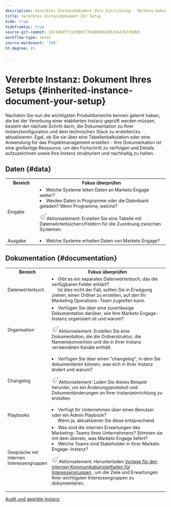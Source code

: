 ```yaml
---
description: Vererbtes Instanzdokument Ihre Einrichtung - Marketo-Dokumente - Produktdokumentation
title: Vererbtes Instanzdokument Ihr Setup
hide: true
hidefromtoc: true
source-git-commit: 18749bdff222980177b46969b105216d7b720db9
workflow-type: tm+mt
source-wordcount: '310'
ht-degree: 1%

---
```


# Vererbte Instanz: Dokument Ihres Setups {#inherited-instance-document-your-setup}

Nachdem Sie nun die wichtigsten Produktbereiche kennen gelernt haben, die bei der Vererbung einer etablierten Instanz geprüft werden müssen, besteht der nächste Schritt darin, die Dokumentation zu Ihrer Instanzkonfiguration und dem technischen Stack zu erstellen/zu aktualisieren. Egal, ob Sie sie über eine Tabellenkalkulation oder eine Anwendung für das Projektmanagement erstellen - Ihre Dokumentation ist eine großartige Ressource, um den Fortschritt zu verfolgen und Details aufzuzeichnen sowie Ihre Instanz strukturiert und nachhaltig zu halten.

## Daten {#data}

<table style="table-layout:auto"> 
 <tbody> 
  <tr> 
   <th style="width:20%">Bereich</th> 
   <th>Fokus überprüfen</th>
  </tr> 
  <tr> 
   <td>Eingabe</td> 
   <td><li>Welche Systeme leiten Daten an Marketo Engage weiter?</li>
   <li>Werden Daten in Programme oder die Datenbank geladen? Wenn Programme, welche?</li>
   <p><img src="assets/action-item-icon.png" alt="Aktionselement-Symbol">Aktionselement: Erstellen Sie eine Tabelle mit Datenwörterbüchern/Feldern für die Zuordnung zwischen Systemen.</td>
  </tr>
  <tr> 
   <td>Ausgabe</td> 
   <td><li>Welche Systeme erhalten Daten von Marketo Engage?</li></td>
  </tr>
 </tbody> 
</table>

## Dokumentation {#documentation}

<table style="table-layout:auto"> 
 <tbody> 
  <tr> 
   <th style="width:20%">Bereich</th> 
   <th>Fokus überprüfen</th>
  </tr> 
  <tr> 
   <td>Datenwörterbuch</td> 
   <td><li>Gibt es ein separates Datenwörterbuch, das die verfügbaren Felder erklärt?
   <br/>     Ist dies nicht der Fall, sollten Sie in Erwägung ziehen, einen Ordner zu erstellen, auf den Ihr Marketing Operations-Team zugreifen kann.</li></td>
  </tr>
  <tr> 
   <td>Organisation</td> 
    <td><li>Verfügen Sie über eine zuverlässige Dokumentation darüber, wie Ihre Marketo Engage-Instanz organisiert ist und warum?</li>
   <p><img src="assets/action-item-icon.png" alt="Aktionselement-Symbol">Aktionselement: Erstellen Sie eine Dokumentation, die die Ordnerstruktur, die Namenskonvention und die in Ihrer Instanz verwendeten Kanäle enthält.</td>
  </tr>
  <tr> 
   <td>Changelog</td> 
    <td><li>Verfügen Sie über einen "changelog", in dem Sie dokumentieren können, was sich in Ihrer Instanz ändert und warum?</li>
    <p><img src="assets/action-item-icon.png" alt="Aktionselement-Symbol">Aktionselement: Laden Sie dieses Beispiel herunter, um ein Änderungsprotokoll und Dokumentänderungen an Ihrer Instanzeinrichtung zu erstellen.</td>
  </tr>
  <tr> 
   <td>Playbooks</td> 
    <td><li>Verfügt Ihr Unternehmen über einen Benutzer oder ein Admin Playbook? 
    <br/>     Wenn ja, aktualisieren Sie diese entsprechend.</li></td>
  </tr>
  <tr> 
   <td>Gespräche mit internen Interessengruppen</td> 
    <td><li>Was sind die internen Erwartungen des Marketing-Teams Ihres Unternehmens? Stimmen sie mit dem überein, was Marketo Engage liefert?</li>
   <li>Welche Teams sind Stakeholder in Ihrer Marketo Engage-Instanz?</li>
   <p><img src="assets/action-item-icon.png" alt="Aktionselement-Symbol">Aktionselement: Herunterladen <a href="https://nation.marketo.com/t5/product-blogs/planning-and-communicating-about-your-marketo-onboarding/ba-p/243555?attachment-id=1705" target="_blank">Vorlage für den internen Kommunikationsleitfaden für Interessengruppen</a> , um die Ziele und Erwartungen Ihrer wichtigsten Interessengruppen zu dokumentieren.</td>
  </tr>
 </tbody> 
</table>

[Audit und geerbte Instanz](/help/marketo/getting-started/inheriting-a-marketo-instance/design-studio-checklist.md)
